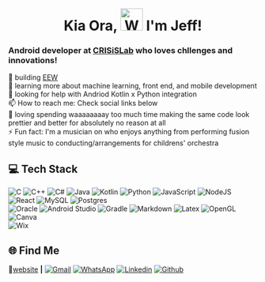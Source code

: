 <h1 align="center"> Kia Ora, <img src="https://raw.githubusercontent.com/nixin72/nixin72/master/wave.gif" 
         alt="Waving hand animated gif"
         height="45"
         width="45" /> I'm Jeff!</h1>

### Android developer at [CRISiSLab][CRISiSLab] who loves chllenges and innovations!

🔭 building [EEW][EEW]   
🧠 learning more about machine learning, front end, and mobile development   
🤔 looking for help with Andriod Kotlin x Python integration   
📫 How to reach me: Check social links below   
💜 loving spending waaaaaaaay too much time making the same code look prettier and better for absolutely no reason at all   
⚡ Fun fact: I'm a musician on who enjoys anything from performing fusion style music to conducting/arrangements for childrens' orchestra   

## 💻 Tech Stack
![C](https://img.shields.io/badge/C-00599C?style=for-the-badge&logo=c&logoColor=white)
![C++](https://img.shields.io/badge/C%2B%2B-00599C?style=for-the-badge&logo=c%2B%2B&logoColor=white)
![C#](https://img.shields.io/badge/c%23-%23239120.svg?style=for-the-badge&logo=c-sharp&logoColor=white) 
![Java](https://img.shields.io/badge/java-%23ED8B00.svg?style=for-the-badge&logo=java&logoColor=white) 
![Kotlin](https://img.shields.io/badge/kotlin-%230095D5.svg?style=for-the-badge&logo=kotlin&logoColor=white) 
![Python](https://img.shields.io/badge/python-3670A0?style=for-the-badge&logo=python&logoColor=ffdd54) 
![JavaScript](https://img.shields.io/badge/javascript-%23323330.svg?style=for-the-badge&logo=javascript&logoColor=%23F7DF1E) 
![NodeJS](https://img.shields.io/badge/node.js-6DA55F?style=for-the-badge&logo=node.js&logoColor=white) 
![React](https://img.shields.io/badge/react-%2320232a.svg?style=for-the-badge&logo=react&logoColor=%2361DAFB) 
![MySQL](https://img.shields.io/badge/mysql-%2300f.svg?style=for-the-badge&logo=mysql&logoColor=white) 
![Postgres](https://img.shields.io/badge/postgres-%23316192.svg?style=for-the-badge&logo=postgresql&logoColor=white)  
![Oracle](https://img.shields.io/badge/Oracle-F80000?style=for-the-badge&logo=oracle&logoColor=black)
![Android Studio](https://img.shields.io/badge/Android_Studio-3DDC84?style=for-the-badge&logo=android-studio&logoColor=white)
![Gradle](https://img.shields.io/badge/Gradle-02303A.svg?style=for-the-badge&logo=Gradle&logoColor=white) 
![Markdown](https://img.shields.io/badge/Markdown-000000?style=for-the-badge&logo=markdown&logoColor=white)
![Latex](https://img.shields.io/badge/LaTeX-47A141?style=for-the-badge&logo=LaTeX&logoColor=white)
![OpenGL](https://img.shields.io/badge/OpenGL-FFFFFF?style=for-the-badge&logo=opengl)
![Canva](https://img.shields.io/badge/Canva-%2300C4CC.svg?style=for-the-badge&logo=Canva&logoColor=white) 	
![Wix](https://img.shields.io/badge/Wix-000?style=for-the-badge&logo=wix&logoColor=white)


## 🌐 Find Me
🏡[website][website] **|** 
[![Gmail][gmail_ic]][email] 
[![WhatsApp][whatsapp_ic]][whatsapp] 
[![Linkedin][linkedin_ic]][linkedin] 
[![Github][github_ic]][github]

<!--- links --->
[CRISiSLab]: https://www.crisislab.org.nz/
[EEW]: https://www.crisislab.org.nz/eew
[website]: https://pointerpointer.com/
[email]: mailto:yujunglin88@gmail.com
[linkedin]: https://www.linkedin.com/in/jeff-lin-a92428267/
[github]: https://github.com/yujunglin88/
[whatsapp]: https://wa.me/64211667228

<!--- icons --->
[gmail_ic]: https://img.shields.io/badge/Gmail-D14836?style=for-the-badge&logo=gmail&logoColor=white
[linkedin_ic]: https://img.shields.io/badge/LinkedIn-0077B5?style=for-the-badge&logo=linkedin&logoColor=white
[github_ic]: https://img.shields.io/badge/GitHub-100000?style=for-the-badge&logo=github&logoColor=white
[whatsapp_ic]: https://img.shields.io/badge/WhatsApp-25D366?style=for-the-badge&logo=whatsapp&logoColor=white

<!---
Hi! I see you have discovered my ✨ special ✨ little secret hiding spot!
backup emotes caz why not:
👨🏼‍💻🌱📺🎥🐦📰📷🏡👔
--->
